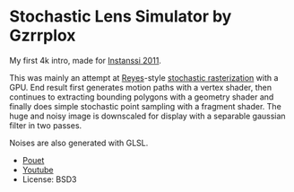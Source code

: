 Stochastic Lens Simulator by Gzrrplox
=====================================

My first 4k intro, made for [Instanssi 2011](http://instanssi.org/arkisto/event/1/).

This was mainly an attempt at [Reyes](http://dx.doi.org/10.1145/37402.37414)-style 
[stochastic rasterization](http://dx.doi.org/10.1145/964965.808590) with a GPU.
End result first generates motion paths with a vertex shader, then continues
to extracting bounding polygons with a geometry shader and finally does simple stochastic point sampling
with a fragment shader. The huge and noisy image is downscaled for display with a 
separable gaussian filter in two passes.

Noises are also generated with GLSL.

- [Pouet](http://pouet.net/prod.php?which=56990)
- [Youtube](http://www.youtube.com/watch?v=QLhrBact-Mk)
- License: BSD3

